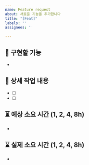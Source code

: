 ```yaml
---
name: Feature request
about: 새로운 기능을 추가합니다
title: "[Feat]"
labels: ''
assignees: ''

---
```


## 🤷 구현할 기능
-

## 🔨 상세 작업 내용
- [ ] 
- [ ] 

## ⏳ 예상 소요 시간 (1, 2, 4, 8h)
-

## ⌛️ 실제 소요 시간 (1, 2, 4, 8h)
-
